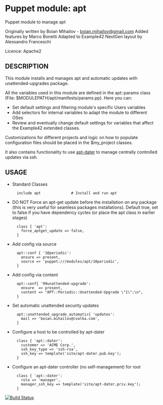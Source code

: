 # Puppet module: apt

Puppet module to manage apt

Originally written by Boian Mihailov - boian.mihailov@gmail.com
Added features by Marco Bonetti
Adapted to Example42 NextGen layout by Alessandro Franceschi

Licence: Apache2

## DESCRIPTION

This module installs and manages apt and automatic updates with unattended-upgrades package.

All the variables used in this module are defined in the apt::params class
(File: $MODULEPATH/apt/manifests/params.pp). Here you can:

- Set default settings and filtering module's specific Users variables
- Add selectors for internal variables to adapt the module to different OSes
- Review and eventually change default settings for variables that affect the
  Example42 extended classes.

Customizations for different projects and logic on how to populate configuration
files should be placed in the $my_project classes.


It also contains functionality to use [apt-dater](http://www.ibh.de/apt-dater/) to manage centrally controlled updates via ssh.

## USAGE

- Standard Classes
 
        include apt              # Install and run apt 

- DO NOT Force an apt-get update before the installation on any package (this is very useful for seamless packages installations). Default true, set to false if you have dependency cycles (or place the apt class in earlier stages)

        class { 'apt':
          force_aptget_update => false,
        }


- Add config via source

        apt::conf { '10periodic':
          ensure => present,
          source => 'puppet:///modules/apt/10periodic',
        }

- Add config via content

        apt::conf{ '99unattended-upgrade':
          ensure  => present,
          content => "APT::Periodic::Unattended-Upgrade \"1\";\n",
        }

- Set automatic unattended security updates

        apt::unattended_upgrade_automatic{ 'updates':
          mail => 'boian.mihailov@cvalka.com',
        }

- Configure a host to be controlled by apt-dater

        class { 'apt::dater':
          customer => 'ACME Corp.',
          ssh_key_type => 'ssh-rsa',
          ssh_key => template('site/apt-dater.pub.key');
        }

- Configure an apt-dater controller (no self-management) for root

        class { 'apt::dater':
          role => 'manager',
          manager_ssh_key => template('site/apt-dater.priv.key');
        }



[![Build Status](https://travis-ci.org/example42/puppet-apt.png?branch=master)](https://travis-ci.org/example42/puppet-apt)
